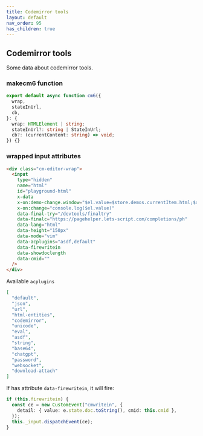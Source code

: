 ```yaml
---
title: Codemirror tools
layout: default
nav_order: 95
has_children: true
---
```


## Codemirror tools

Some data about codemirror tools.

### makecm6 function

```typescript
export default async function cm6({
  wrap,
  stateInUrl,
  cb,
}: {
  wrap: HTMLElement | string;
  stateInUrl?: string | StateInUrl;
  cb?: (currentContent: string) => void;
}) {}
```

### wrapped input attributes

```html
<div class="cm-editor-wrap">
  <input
    type="hidden"
    name="html"
    id="playground-html"
    x-data
    x-on:demo-change.window="$el.value=$store.demos.currentItem.html;$dispatch('writeback', {value: $store.demos.currentItem.html})"
    x-on:change="console.log($el.value)"
    data-final-try="/devtools/finaltry"
    data-finalc="https://pagehelper.lets-script.com/completions/ph"
    data-lang="html"
    data-height="150px"
    data-mode="vim"
    data-acplugins="asdf,default"
    data-firewritein
    data-showdoclength
    data-cmid=""
  />
</div>
```

Available `acplugins`

```json
[
  "default",
  "json",
  "url",
  "html-entities",
  "codemirror",
  "unicode",
  "eval",
  "asdf",
  "string",
  "base64",
  "chatgpt",
  "password",
  "websocket",
  "download-attach"
]
```

If has attribute `data-firewritein`, it will fire:

```typescript
if (this.firewritein) {
  const ce = new CustomEvent("cmwritein", {
    detail: { value: e.state.doc.toString(), cmid: this.cmid },
  });
  this._input.dispatchEvent(ce);
}
```

